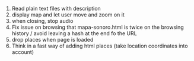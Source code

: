 1. Read plain text files with description
2. display map and let user move and zoom on it
3. when closing, stop audio
4. Fix issue on browsing that mapa-sonoro.html is twice on the browsing history / avoid leaving a hash at the end fo the URL
5. drop places when page is loaded
6. Think in a fast way of adding html places (take location coordinates into account)
